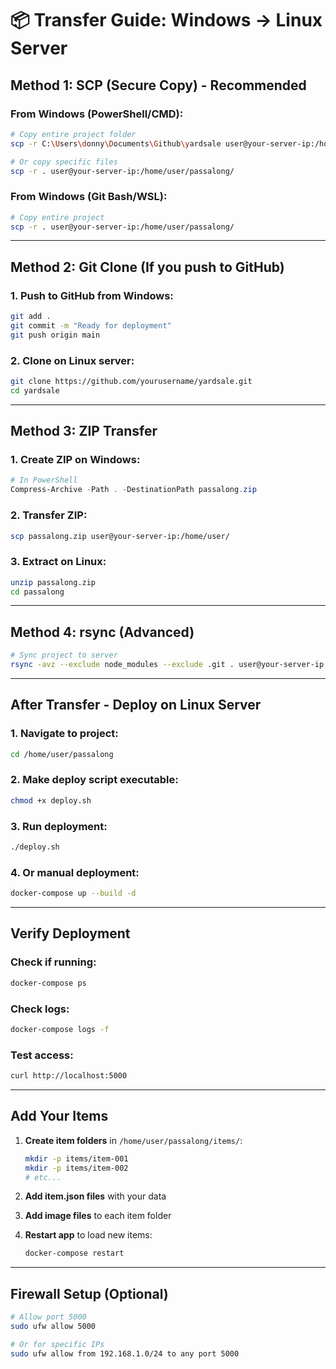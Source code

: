 # 📦 Transfer Guide: Windows → Linux Server

## Method 1: SCP (Secure Copy) - Recommended

### From Windows (PowerShell/CMD):
```bash
# Copy entire project folder
scp -r C:\Users\donny\Documents\Github\yardsale user@your-server-ip:/home/user/

# Or copy specific files
scp -r . user@your-server-ip:/home/user/passalong/
```

### From Windows (Git Bash/WSL):
```bash
# Copy entire project
scp -r . user@your-server-ip:/home/user/passalong/
```

---

## Method 2: Git Clone (If you push to GitHub)

### 1. Push to GitHub from Windows:
```bash
git add .
git commit -m "Ready for deployment"
git push origin main
```

### 2. Clone on Linux server:
```bash
git clone https://github.com/yourusername/yardsale.git
cd yardsale
```

---

## Method 3: ZIP Transfer

### 1. Create ZIP on Windows:
```powershell
# In PowerShell
Compress-Archive -Path . -DestinationPath passalong.zip
```

### 2. Transfer ZIP:
```bash
scp passalong.zip user@your-server-ip:/home/user/
```

### 3. Extract on Linux:
```bash
unzip passalong.zip
cd passalong
```

---

## Method 4: rsync (Advanced)

```bash
# Sync project to server
rsync -avz --exclude node_modules --exclude .git . user@your-server-ip:/home/user/passalong/
```

---

## After Transfer - Deploy on Linux Server

### 1. Navigate to project:
```bash
cd /home/user/passalong
```

### 2. Make deploy script executable:
```bash
chmod +x deploy.sh
```

### 3. Run deployment:
```bash
./deploy.sh
```

### 4. Or manual deployment:
```bash
docker-compose up --build -d
```

---

## Verify Deployment

### Check if running:
```bash
docker-compose ps
```

### Check logs:
```bash
docker-compose logs -f
```

### Test access:
```bash
curl http://localhost:5000
```

---

## Add Your Items

1. **Create item folders** in `/home/user/passalong/items/`:
   ```bash
   mkdir -p items/item-001
   mkdir -p items/item-002
   # etc...
   ```

2. **Add item.json files** with your data
3. **Add image files** to each item folder
4. **Restart app** to load new items:
   ```bash
   docker-compose restart
   ```

---

## Firewall Setup (Optional)

```bash
# Allow port 5000
sudo ufw allow 5000

# Or for specific IPs
sudo ufw allow from 192.168.1.0/24 to any port 5000
```
